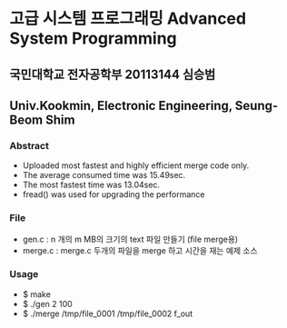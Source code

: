 # 고급 시스템 프로그래밍 Advanced System Programming

## 국민대학교 전자공학부 20113144 심승범
## Univ.Kookmin, Electronic Engineering, Seung-Beom Shim

### Abstract
- Uploaded most fastest and highly efficient merge code only.
- The average consumed time was 15.49sec.
- The most fastest time was 13.04sec.
- fread() was used for upgrading the performance


### File
- gen.c   : n 개의  m MB의 크기의 text 파일 만들기 (file merge용)
- merge.c : merge.c 두개의 파일을 merge 하고 시간을 재는 예제 소스


### Usage
- $ make
- $ ./gen 2 100
- $ ./merge /tmp/file_0001 /tmp/file_0002 f_out


